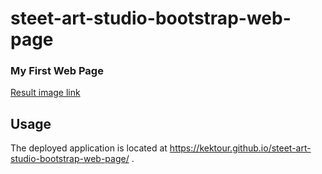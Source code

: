 # steet-art-studio-bootstrap-web-page

### My First Web Page

[Result image link](https://github.com/AlexGhosTTT/steet-art-studio-bootstrap-web-page/tree/master/final%20result)

## Usage
The deployed application is located at https://kektour.github.io/steet-art-studio-bootstrap-web-page/ .
